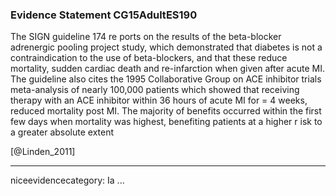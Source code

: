 ### Evidence Statement CG15AdultES190
The SIGN guideline 174 re ports on the results of the beta-blocker adrenergic pooling project study, which demonstrated that diabetes is not a contraindication to the use of beta-blockers, and that these reduce mortality, sudden cardiac death and re-infarction when given after acute MI. The guideline also cites the 1995 Collaborative Group on ACE inhibitor trials meta-analysis of nearly 100,000 patients which showed that receiving therapy with an ACE inhibitor within 36 hours of acute MI for = 4 weeks, reduced mortality post MI. The majority of benefits occurred within the first few days when mortality was highest, benefiting patients at a higher r isk to a greater absolute extent

[@Linden_2011]

---
niceevidencecategory: Ia
...



